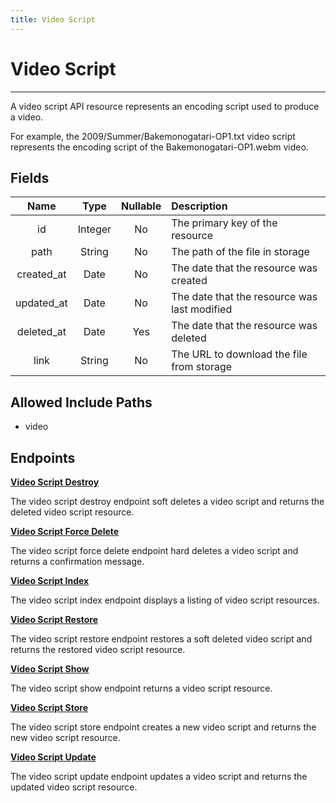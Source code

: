 ```yaml
---
title: Video Script
---
```


# Video Script

---

A video script API resource represents an encoding script used to produce a video. 

For example, the 2009/Summer/Bakemonogatari-OP1.txt video script represents the encoding script of the Bakemonogatari-OP1.webm video.

## Fields

|    Name    |  Type   | Nullable |  Description                                 |
| :--------: | :-----: | :------: | :--------------------------------------------|
| id         | Integer | No       | The primary key of the resource              |
| path       | String  | No       | The path of the file in storage              |
| created_at | Date    | No       | The date that the resource was created       |
| updated_at | Date    | No       | The date that the resource was last modified |
| deleted_at | Date    | Yes      | The date that the resource was deleted       |
| link       | String  | No       | The URL to download the file from storage    |

## Allowed Include Paths

* video

## Endpoints

**[Video Script Destroy](/wiki/videoscript/destroy/)**

The video script destroy endpoint soft deletes a video script and returns the deleted video script resource.

**[Video Script Force Delete](/wiki/videoscript/forceDelete/)**

The video script force delete endpoint hard deletes a video script and returns a confirmation message.

**[Video Script Index](/wiki/videoscript/index/)**

The video script index endpoint displays a listing of video script resources.

**[Video Script Restore](/wiki/videoscript/restore/)**

The video script restore endpoint restores a soft deleted video script and returns the restored video script resource.

**[Video Script Show](/wiki/videoscript/show/)**

The video script show endpoint returns a video script resource.

**[Video Script Store](/wiki/videoscript/store/)**

The video script store endpoint creates a new video script and returns the new video script resource.

**[Video Script Update](/wiki/videoscript/update/)**

The video script update endpoint updates a video script and returns the updated video script resource.